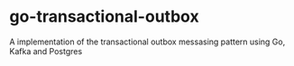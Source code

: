 # go-transactional-outbox
A implementation of the transactional outbox messasing pattern using Go, Kafka and Postgres
